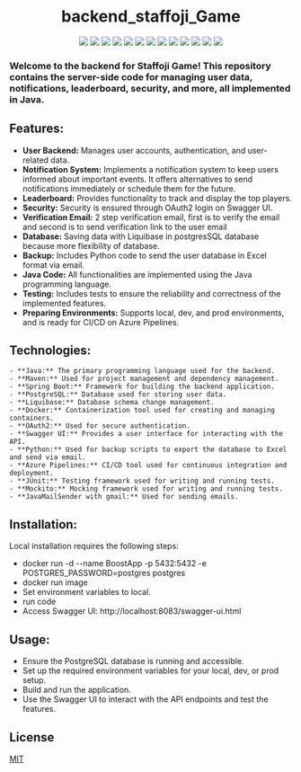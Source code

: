 <h1 style="text-align: center;">backend_staffoji_Game</h1>

<p align="center">
  <img src="https://img.shields.io/badge/java-v17-blue.svg" />
  <img src="https://img.shields.io/badge/maven-v3.6.3-blue.svg" />
  <img src="https://img.shields.io/badge/spring--boot-v2.3.4-blue.svg" />
  <img src="https://img.shields.io/badge/postgresql-v12-blue.svg" />
  <img src="https://img.shields.io/badge/liquibase-v4.3.5-blue.svg" />
  <img src="https://img.shields.io/badge/docker-v19.03.12-blue.svg" />
  <img src="https://img.shields.io/badge/oauth2-blue.svg" />
  <img src="https://img.shields.io/badge/swagger--ui-v3.25.0-blue.svg" />
  <img src="https://img.shields.io/badge/python-v3.8-blue.svg" />
  <img src="https://img.shields.io/badge/azure--pipelines-blue.svg" />
  <img src="https://img.shields.io/badge/junit-v5.6.2-blue.svg" />
  <img src="https://img.shields.io/badge/mockito-v3.3.3-blue.svg" />
  <img src="https://img.shields.io/badge/java--mail--sender-blue.svg" />
</p>
<h3>Welcome to the backend for Staffoji Game! 
This repository contains the server-side code for managing user data,
notifications, leaderboard, security, and more, all implemented in Java.</h2>


## Features:
- **User Backend:** Manages user accounts, authentication, and user-related data.
- **Notification System:** Implements a notification system to keep users informed about important events. It offers alternatives to send notifications immediately or schedule them for the future.
- **Leaderboard:** Provides functionality to track and display the top players.
- **Security:** Security is ensured through OAuth2 login on Swagger UI.
- **Verification Email:** 2 step verification email, first is to verify the email and second is to send verification link to the user email
- **Database:** Saving data with Liquibase in postgresSQL database because more flexibility of database.
- **Backup:** Includes Python code to send the user database in Excel format via email.
- **Java Code:** All functionalities are implemented using the Java programming language.
- **Testing:** Includes tests to ensure the reliability and correctness of the implemented features.
- **Preparing Environments:** Supports local, dev, and prod environments, and is ready for CI/CD on Azure Pipelines.



## Technologies:
```
- **Java:** The primary programming language used for the backend.
- **Maven:** Used for project management and dependency management.
- **Spring Boot:** Framework for building the backend application.
- **PostgreSQL:** Database used for storing user data.
- **Liquibase:** Database schema change management.
- **Docker:** Containerization tool used for creating and managing containers.
- **OAuth2:** Used for secure authentication.
- **Swagger UI:** Provides a user interface for interacting with the API.
- **Python:** Used for backup scripts to export the database to Excel and send via email.
- **Azure Pipelines:** CI/CD tool used for continuous integration and deployment.
- **JUnit:** Testing framework used for writing and running tests.
- **Mockito:** Mocking framework used for writing and running tests.
- **JavaMailSender with gmail:** Used for sending emails.
```
## Installation:

Local installation requires the following steps:

- docker run -d --name BoostApp -p 5432:5432 -e POSTGRES_PASSWORD=postgres postgres
- docker run image
- Set environment variables to local.
- run code
- Access Swagger UI: http://localhost:8083/swagger-ui.html

## Usage:

- Ensure the PostgreSQL database is running and accessible.
- Set up the required environment variables for your local, dev, or prod setup.
- Build and run the application.
- Use the Swagger UI to interact with the API endpoints and test the features.

## License

[MIT](https://choosealicense.com/licenses/mit/)